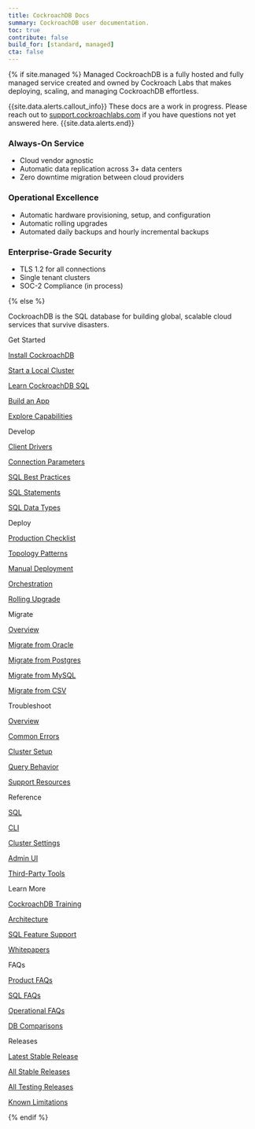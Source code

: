 ```yaml
---
title: CockroachDB Docs
summary: CockroachDB user documentation.
toc: true
contribute: false
build_for: [standard, managed]
cta: false
---
```


{% if site.managed %}
Managed CockroachDB is a fully hosted and fully managed service created and owned by Cockroach Labs that makes deploying, scaling, and managing CockroachDB effortless.

{{site.data.alerts.callout_info}}
These docs are a work in progress. Please reach out to [support.cockroachlabs.com](https://support.cockroachlabs.com) if you have questions not yet answered here.
{{site.data.alerts.end}}

### Always-On Service

- Cloud vendor agnostic
- Automatic data replication across 3+ data centers
- Zero downtime migration between cloud providers

### Operational Excellence

- Automatic hardware provisioning, setup, and configuration
- Automatic rolling upgrades
- Automated daily backups and hourly incremental backups

### Enterprise-Grade Security

- TLS 1.2 for all connections
- Single tenant clusters
- SOC-2 Compliance (in process)

{% else %}

CockroachDB is the SQL database for building global, scalable cloud services that survive disasters.

<div class="container">
  <div class="row display-flex">
    <div class="col-xs-12 col-sm-6 col-lg-4">
      <p class="landing-column-title">Get Started</p>
      <div class="landing-column-content">
        <p><a href="install-cockroachdb.html">Install CockroachDB</a></p>
        <p><a href="start-a-local-cluster.html">Start a Local Cluster</a></p>
        <p><a href="learn-cockroachdb-sql.html">Learn CockroachDB SQL</a></p>
        <p><a href="build-an-app-with-cockroachdb.html">Build an App</a></p>
        <p><a href="demo-fault-tolerance-and-recovery.html">Explore Capabilities</a></p>
      </div>
    </div>
    <div class="col-xs-12 col-sm-6 col-lg-4">
      <p class="landing-column-title">Develop</p>
      <div class="landing-column-content">
        <p><a href="install-client-drivers.html">Client Drivers</a></p>
        <p><a href="connection-parameters.html">Connection Parameters</a></p>
        <p><a href="performance-best-practices-overview.html">SQL Best Practices</a></p>
        <p><a href="sql-statements.html">SQL Statements</a></p>
        <p><a href="data-types.html">SQL Data Types</a></p>
      </div>
    </div>
    <div class="col-xs-12 col-sm-6 col-lg-4">
      <p class="landing-column-title">Deploy</p>
      <div class="landing-column-content">
        <p><a href="recommended-production-settings.html">Production Checklist</a></p>
        <p><a href="topology-patterns.html">Topology Patterns</a></p>
        <p><a href="manual-deployment.html">Manual Deployment</a></p>
        <p><a href="orchestration.html">Orchestration</a></p>
        <p><a href="upgrade-cockroach-version.html">Rolling Upgrade</a></p>
      </div>
    </div>
    <div class="col-xs-12 col-sm-6 col-lg-4">
      <p class="landing-column-title">Migrate</p>
      <div class="landing-column-content">
        <p><a href="migration-overview.html">Overview</a></p>
        <p><a href="migrate-from-oracle.html">Migrate from Oracle</a></p>
        <p><a href="migrate-from-postgres.html">Migrate from Postgres</a></p>
        <p><a href="migrate-from-mysql.html">Migrate from MySQL</a></p>
        <p><a href="migrate-from-csv.html">Migrate from CSV</a></p>
      </div>
    </div>
    <div class="col-xs-12 col-sm-6 col-lg-4">
      <p class="landing-column-title">Troubleshoot</p>
      <div class="landing-column-content">
        <p><a href="common-errors.html">Overview</a></p>
        <p><a href="common-errors.html">Common Errors</a></p>
        <p><a href="cluster-setup-troubleshooting.html">Cluster Setup</a></p>
        <p><a href="query-behavior-troubleshooting.html">Query Behavior</a></p>
        <p><a href="support-resources.html">Support Resources</a></p>
      </div>
    </div>
    <div class="col-xs-12 col-sm-6 col-lg-4">
      <p class="landing-column-title">Reference</p>
      <div class="landing-column-content">
        <p><a href="sql-feature-support.html">SQL</a></p>
        <p><a href="cockroach-commands.html">CLI</a></p>
        <p><a href="cluster-settings.html">Cluster Settings</a></p>
        <p><a href="admin-ui-overview.html">Admin UI</a></p>
        <p><a href="third-party-database-tools.html">Third-Party Tools</a></p>
      </div>
    </div>
    <div class="col-xs-12 col-sm-6 col-lg-4">
      <p class="landing-column-title">Learn More</p>
      <div class="landing-column-content">
        <p><a href="training/">CockroachDB Training</a></p>      
        <p><a href="architecture/overview.html">Architecture</a></p>
        <p><a href="sql-feature-support.html">SQL Feature Support</a></p>
        <p><a href="https://www.cockroachlabs.com/guides/">Whitepapers</a></p>
      </div>
    </div>
    <div class="col-xs-12 col-sm-6 col-lg-4">
      <p class="landing-column-title">FAQs</p>
      <div class="landing-column-content">
        <p><a href="frequently-asked-questions.html">Product FAQs</a></p>
        <p><a href="sql-faqs.html">SQL FAQs</a></p>
        <p><a href="operational-faqs.html">Operational FAQs</a></p>
        <p><a href="cockroachdb-in-comparison.html">DB Comparisons</a></p>
      </div>
    </div>
    <div class="col-xs-12 col-sm-6 col-lg-4">
      <p class="landing-column-title">Releases</p>
      <div class="landing-column-content">
        <p><a href="../releases/{{page.release_info.version}}.html">Latest Stable Release</a></p>
        <p><a href="../releases/#production-releases">All Stable Releases</a></p>
        <p><a href="../releases/#testing-releases">All Testing Releases</a></p>
        <p><a href="known-limitations.html">Known Limitations</a></p>
      </div>
    </div>
  </div>
</div>
{% endif %}
